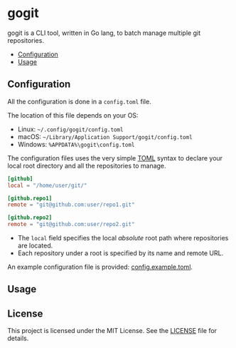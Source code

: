 # gogit

gogit is a CLI tool, written in Go lang, to batch manage multiple git repositories.

- [Configuration](#configuration)
- [Usage](#usage)

## Configuration

All the configuration is done in a `config.toml` file.

The location of this file depends on your OS:

- Linux: `~/.config/gogit/config.toml`
- macOS: `~/Library/Application Support/gogit/config.toml`
- Windows: `%APPDATA%\gogit\config.toml`

The configuration files uses the very simple [TOML](https://toml.io/en/) syntax to declare your local root directory and all the repositories to manage.

```toml
[github]
local = "/home/user/git/"

[github.repo1]
remote = "git@github.com:user/repo1.git"

[github.repo2]
remote = "git@github.com:user/repo2.git"
```

- The `local` field specifies the local _absolute_ root path where repositories are located.
- Each repository under a root is specified by its name and remote URL.

An example configuration file is provided: [config.example.toml](config.example.toml).

## Usage

## License

This project is licensed under the MIT License. See the [LICENSE](LICENSE) file for details.
